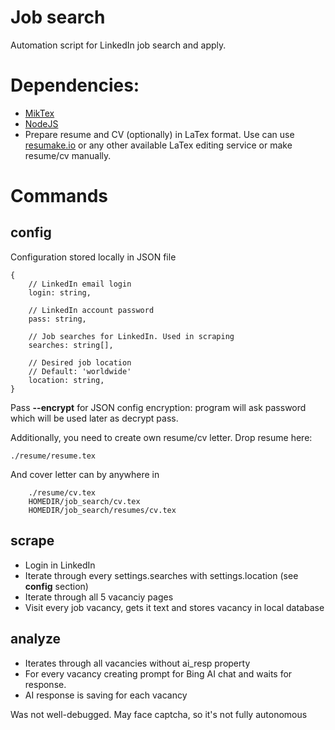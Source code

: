 # Job search
Automation script for LinkedIn job search and apply.

# Dependencies:
* [MikTex](https://miktex.org/download)
* [NodeJS](https://nodejs.org/en)
* Prepare resume and CV (optionally) in LaTex format. Use can use
[resumake.io](https://resumake.io) or any other available LaTex editing
service or make resume/cv manually.

# Commands
## config
Configuration stored locally in JSON file
```
{
    // LinkedIn email login
    login: string,
    
    // LinkedIn account password
    pass: string,
    
    // Job searches for LinkedIn. Used in scraping
    searches: string[],
    
    // Desired job location
    // Default: 'worldwide'
    location: string,
}
```
Pass **--encrypt** for JSON config encryption: program will ask password
which will be used later as decrypt pass.

Additionally, you need to create own resume/cv letter. Drop resume here:
```
./resume/resume.tex
```
And cover letter can by anywhere in
```
    ./resume/cv.tex
    HOMEDIR/job_search/cv.tex
    HOMEDIR/job_search/resumes/cv.tex
```

## scrape
* Login in LinkedIn
* Iterate through every settings.searches with 
settings.location (see **config** section)
* Iterate through all 5 vacanciy pages
* Visit every job vacancy, gets it text and stores vacancy in 
local database

## analyze
* Iterates through all vacancies without ai_resp property
* For every vacancy creating prompt for Bing AI chat and waits
for response.
* AI response is saving for each vacancy

Was not well-debugged. May face captcha, so it's not fully autonomous
